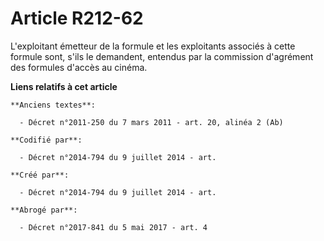 # Article R212-62

L'exploitant émetteur de la formule et les exploitants associés à cette formule sont, s'ils le demandent, entendus par la
commission d'agrément des formules d'accès au cinéma.

**Liens relatifs à cet article**

	**Anciens textes**:

	  - Décret n°2011-250 du 7 mars 2011 - art. 20, alinéa 2 (Ab)

	**Codifié par**:

	  - Décret n°2014-794 du 9 juillet 2014 - art.

	**Créé par**:

	  - Décret n°2014-794 du 9 juillet 2014 - art.

	**Abrogé par**:

	  - Décret n°2017-841 du 5 mai 2017 - art. 4
